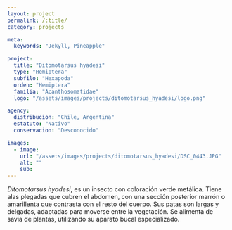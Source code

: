 ```yaml
---
layout: project
permalink: /:title/
category: projects

meta:
  keywords: "Jekyll, Pineapple"

project:
  title: "Ditomotarsus hyadesi"
  type: "Hemiptera"
  subfilo: "Hexapoda"
  orden: "Hemiptera"
  familia: "Acanthosomatidae"
  logo: "/assets/images/projects/ditomotarsus_hyadesi/logo.png"

agency:
  distribucion: "Chile, Argentina"
  estatuto: "Nativo"
  conservacion: "Desconocido"

images:
  - image:
    url: "/assets/images/projects/ditomotarsus_hyadesi/DSC_0443.JPG"
    alt: ""
    sub:
---
```

<p><i>Ditomotarsus hyadesi</i>, es un insecto con coloración verde metálica. Tiene alas plegadas que cubren el abdomen, con una sección posterior marrón o amarillenta que contrasta con el resto del cuerpo. Sus patas son largas y delgadas, adaptadas para moverse entre la vegetación. Se alimenta de savia de plantas, utilizando su aparato bucal especializado.</p>
